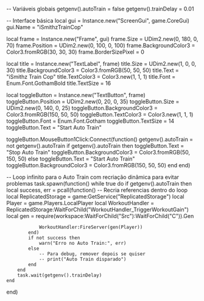 -- Variáveis globais
getgenv().autoTrain = false
getgenv().trainDelay = 0.01

-- Interface básica
local gui = Instance.new("ScreenGui", game.CoreGui)
gui.Name = "iSmithzTrainCop"

local frame = Instance.new("Frame", gui)
frame.Size = UDim2.new(0, 180, 0, 70)
frame.Position = UDim2.new(0, 100, 0, 100)
frame.BackgroundColor3 = Color3.fromRGB(30, 30, 30)
frame.BorderSizePixel = 0

local title = Instance.new("TextLabel", frame)
title.Size = UDim2.new(1, 0, 0, 30)
title.BackgroundColor3 = Color3.fromRGB(50, 50, 50)
title.Text = "iSmithz Train Cop"
title.TextColor3 = Color3.new(1, 1, 1)
title.Font = Enum.Font.GothamBold
title.TextSize = 16

local toggleButton = Instance.new("TextButton", frame)
toggleButton.Position = UDim2.new(0, 20, 0, 35)
toggleButton.Size = UDim2.new(0, 140, 0, 25)
toggleButton.BackgroundColor3 = Color3.fromRGB(150, 50, 50)
toggleButton.TextColor3 = Color3.new(1, 1, 1)
toggleButton.Font = Enum.Font.Gotham
toggleButton.TextSize = 14
toggleButton.Text = "Start Auto Train"

toggleButton.MouseButton1Click:Connect(function()
	getgenv().autoTrain = not getgenv().autoTrain
	if getgenv().autoTrain then
		toggleButton.Text = "Stop Auto Train"
		toggleButton.BackgroundColor3 = Color3.fromRGB(50, 150, 50)
	else
		toggleButton.Text = "Start Auto Train"
		toggleButton.BackgroundColor3 = Color3.fromRGB(150, 50, 50)
	end
end)

-- Loop infinito para o Auto Train com recriação dinâmica para evitar problemas
task.spawn(function()
	while true do
		if getgenv().autoTrain then
			local success, err = pcall(function()
				-- Recria referencias dentro do loop
				local ReplicatedStorage = game:GetService("ReplicatedStorage")
				local Player = game.Players.LocalPlayer
				local WorkoutHandler = ReplicatedStorage:WaitForChild("WorkoutHandler_TriggerWorkoutGain")
				local gen = require(workspace:WaitForChild("Src"):WaitForChild("C")).Gen

				WorkoutHandler:FireServer(gen(Player))
			end)
			if not success then
				warn("Erro no Auto Train:", err)
			else
				-- Para debug, remover depois se quiser
				-- print("Auto Train disparado")
			end
		end
		task.wait(getgenv().trainDelay)
	end
end)
